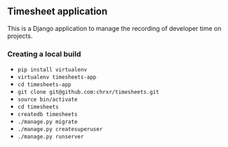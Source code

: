 ## Timesheet application

This is a Django application to manage the recording of developer time on projects.

### Creating a local build

* `pip install virtualenv`
* `virtualenv timesheets-app`
* `cd timesheets-app`
* `git clone git@github.com:chrxr/timesheets.git`
* `source bin/activate`
* `cd timesheets`
* `createdb timesheets`
* `./manage.py migrate`
* `./manage.py createsuperuser`
* `./manage.py runserver`
